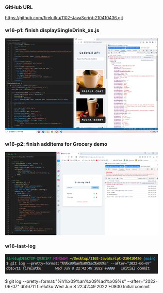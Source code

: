 ### GitHub URL
https://github.com/firelutku/1102-JavaScript-210410436.git


### w16-p1: finish displaySingleDrink_xx.js

![](w16-p1.png)

### w16-p2: finish addItems for Grocery demo

![](w16-p2.png)

### w16-last-log

![](w16-last-log.png)



$ git log --pretty=format:"%h%x09%an%x09%ad%x09%s" --after="2022-06-07"
db16711 firelutku       Wed Jun 8 22:42:49 2022 +0800   Initial commit